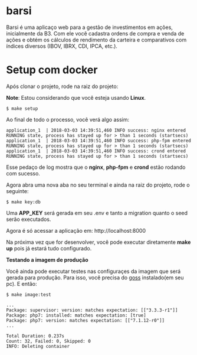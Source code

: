 # barsi
Barsi é uma aplicaço web para a gestão de investimentos em ações, inicialmente da B3. Com ele você cadastra ordens de compra e venda de ações e obtém os cálculos de rendimento da carteira e comparativos com índices diversos (IBOV, IBRX, CDI, IPCA, etc.).

# Setup com docker

Após clonar o projeto, rode na raiz do projeto:

**Note**: Estou considerando que você esteja usando **Linux**.

```
$ make setup
```
Ao final de todo o processo, você verá algo assim:

```
application_1  | 2018-03-03 14:39:51,460 INFO success: nginx entered RUNNING state, process has stayed up for > than 1 seconds (startsecs)
application_1  | 2018-03-03 14:39:51,460 INFO success: php-fpm entered RUNNING state, process has stayed up for > than 1 seconds (startsecs)
application_1  | 2018-03-03 14:39:51,460 INFO success: crond entered RUNNING state, process has stayed up for > than 1 seconds (startsecs)
```

Esse pedaço de log mostra que o **nginx**, **php-fpm** e **crond** estão rodando com sucesso.

Agora abra uma nova aba no seu terminal e ainda na raiz do projeto, rode o seguinte:

```
$ make key:db
```

Uma **APP_KEY** será gerada em seu .env e tanto a migration quanto o seed serão executados.

Agora é só acessar a aplicação em: http://localhost:8000

Na próxima vez que for desenvolver, você pode executar diretamente **make up** pois já estará tudo configurado.

**Testando a imagem de produção**

Você ainda pode executar testes nas configuraçes da imagem que será gerada para produção. Para isso, você precisa do [goss](https://github.com/aelsabbahy/goss) instalado(em seu pc). E então:

```$ make image:test```

```
...
Package: supervisor: version: matches expectation: [["3.3.3-r1"]]
Package: php7: installed: matches expectation: [true]
Package: php7: version: matches expectation: [["7.1.12-r0"]]
...

Total Duration: 0.237s
Count: 32, Failed: 0, Skipped: 0
INFO: Deleting container
```

